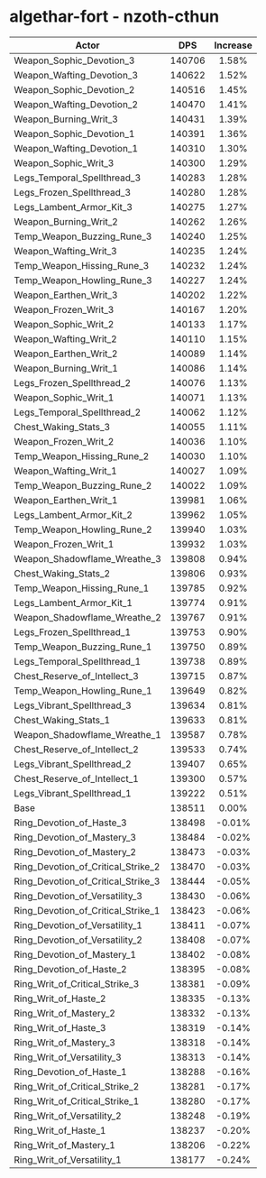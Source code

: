 # algethar-fort - nzoth-cthun
| Actor | DPS | Increase |
|---|:---:|:---:|
|Weapon_Sophic_Devotion_3|140706|1.58%|
|Weapon_Wafting_Devotion_3|140622|1.52%|
|Weapon_Sophic_Devotion_2|140516|1.45%|
|Weapon_Wafting_Devotion_2|140470|1.41%|
|Weapon_Burning_Writ_3|140431|1.39%|
|Weapon_Sophic_Devotion_1|140391|1.36%|
|Weapon_Wafting_Devotion_1|140310|1.30%|
|Weapon_Sophic_Writ_3|140300|1.29%|
|Legs_Temporal_Spellthread_3|140283|1.28%|
|Legs_Frozen_Spellthread_3|140280|1.28%|
|Legs_Lambent_Armor_Kit_3|140275|1.27%|
|Weapon_Burning_Writ_2|140262|1.26%|
|Temp_Weapon_Buzzing_Rune_3|140240|1.25%|
|Weapon_Wafting_Writ_3|140235|1.24%|
|Temp_Weapon_Hissing_Rune_3|140232|1.24%|
|Temp_Weapon_Howling_Rune_3|140227|1.24%|
|Weapon_Earthen_Writ_3|140202|1.22%|
|Weapon_Frozen_Writ_3|140167|1.20%|
|Weapon_Sophic_Writ_2|140133|1.17%|
|Weapon_Wafting_Writ_2|140110|1.15%|
|Weapon_Earthen_Writ_2|140089|1.14%|
|Weapon_Burning_Writ_1|140086|1.14%|
|Legs_Frozen_Spellthread_2|140076|1.13%|
|Weapon_Sophic_Writ_1|140071|1.13%|
|Legs_Temporal_Spellthread_2|140062|1.12%|
|Chest_Waking_Stats_3|140055|1.11%|
|Weapon_Frozen_Writ_2|140036|1.10%|
|Temp_Weapon_Hissing_Rune_2|140030|1.10%|
|Weapon_Wafting_Writ_1|140027|1.09%|
|Temp_Weapon_Buzzing_Rune_2|140022|1.09%|
|Weapon_Earthen_Writ_1|139981|1.06%|
|Legs_Lambent_Armor_Kit_2|139962|1.05%|
|Temp_Weapon_Howling_Rune_2|139940|1.03%|
|Weapon_Frozen_Writ_1|139932|1.03%|
|Weapon_Shadowflame_Wreathe_3|139808|0.94%|
|Chest_Waking_Stats_2|139806|0.93%|
|Temp_Weapon_Hissing_Rune_1|139785|0.92%|
|Legs_Lambent_Armor_Kit_1|139774|0.91%|
|Weapon_Shadowflame_Wreathe_2|139767|0.91%|
|Legs_Frozen_Spellthread_1|139753|0.90%|
|Temp_Weapon_Buzzing_Rune_1|139750|0.89%|
|Legs_Temporal_Spellthread_1|139738|0.89%|
|Chest_Reserve_of_Intellect_3|139715|0.87%|
|Temp_Weapon_Howling_Rune_1|139649|0.82%|
|Legs_Vibrant_Spellthread_3|139634|0.81%|
|Chest_Waking_Stats_1|139633|0.81%|
|Weapon_Shadowflame_Wreathe_1|139587|0.78%|
|Chest_Reserve_of_Intellect_2|139533|0.74%|
|Legs_Vibrant_Spellthread_2|139407|0.65%|
|Chest_Reserve_of_Intellect_1|139300|0.57%|
|Legs_Vibrant_Spellthread_1|139222|0.51%|
|Base|138511|0.00%|
|Ring_Devotion_of_Haste_3|138498|-0.01%|
|Ring_Devotion_of_Mastery_3|138484|-0.02%|
|Ring_Devotion_of_Mastery_2|138473|-0.03%|
|Ring_Devotion_of_Critical_Strike_2|138470|-0.03%|
|Ring_Devotion_of_Critical_Strike_3|138444|-0.05%|
|Ring_Devotion_of_Versatility_3|138430|-0.06%|
|Ring_Devotion_of_Critical_Strike_1|138423|-0.06%|
|Ring_Devotion_of_Versatility_1|138411|-0.07%|
|Ring_Devotion_of_Versatility_2|138408|-0.07%|
|Ring_Devotion_of_Mastery_1|138402|-0.08%|
|Ring_Devotion_of_Haste_2|138395|-0.08%|
|Ring_Writ_of_Critical_Strike_3|138381|-0.09%|
|Ring_Writ_of_Haste_2|138335|-0.13%|
|Ring_Writ_of_Mastery_2|138332|-0.13%|
|Ring_Writ_of_Haste_3|138319|-0.14%|
|Ring_Writ_of_Mastery_3|138318|-0.14%|
|Ring_Writ_of_Versatility_3|138313|-0.14%|
|Ring_Devotion_of_Haste_1|138288|-0.16%|
|Ring_Writ_of_Critical_Strike_2|138281|-0.17%|
|Ring_Writ_of_Critical_Strike_1|138280|-0.17%|
|Ring_Writ_of_Versatility_2|138248|-0.19%|
|Ring_Writ_of_Haste_1|138237|-0.20%|
|Ring_Writ_of_Mastery_1|138206|-0.22%|
|Ring_Writ_of_Versatility_1|138177|-0.24%|
